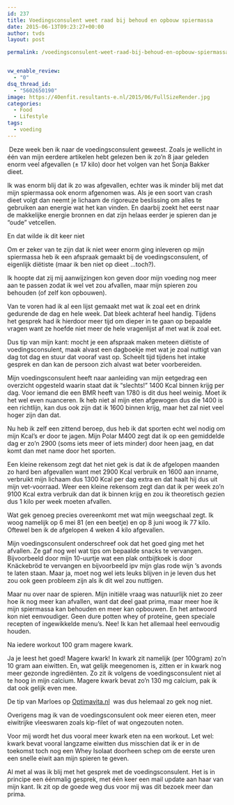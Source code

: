 ```yaml
---
id: 237
title: Voedingsconsulent weet raad bij behoud en opbouw spiermassa
date: 2015-06-13T09:23:27+00:00
author: tvds
layout: post

permalink: /voedingsconsulent-weet-raad-bij-behoud-en-opbouw-spiermassa/


vw_enable_review:
  - "0"
dsq_thread_id:
  - "5602650190"
image: https://40enfit.resultants-e.nl/2015/06/FullSizeRender.jpg
categories:
  - Food
  - Lifestyle
tags:
  - voeding
---
```

<div>
   Deze week ben ik naar de voedingsconsulent geweest. Zoals je wellicht in één van mijn eerdere artikelen hebt gelezen ben ik zo’n 8 jaar geleden enorm veel afgevallen (± 17 kilo) door het volgen van het Sonja Bakker dieet.
</div>

Ik was enorm blij dat ik zo was afgevallen, echter was ik minder blij met dat mijn spiermassa ook enorm afgenomen was. Als je een soort van crash dieet volgt dan neemt je lichaam de rigoreuze beslissing om alles te gebruiken aan energie wat het kan vinden. En daarbij zoekt het eerst naar de makkelijke energie bronnen en dat zijn helaas eerder je spieren dan je “oude” vetcellen.

En dat wilde ik dit keer niet<!--more-->

<div>
  Om er zeker van te zijn dat ik niet weer enorm ging inleveren op mijn spiermassa heb ik een afspraak gemaakt bij de voedingsconsulent, of eigenlijk diëtiste (maar ik ben niet op dieet …toch?).</p> 
  
  <p>
    Ik hoopte dat zij mij aanwijzingen kon geven door mijn voeding nog meer aan te passen zodat ik wel vet zou afvallen, maar mijn spieren zou behouden (of zelf kon opbouwen).
  </p>
  
  <p>
    Van te voren had ik al een lijst gemaakt met wat ik zoal eet en drink gedurende de dag en hele week. Dat bleek achteraf heel handig. Tijdens het gesprek had ik hierdoor meer tijd om dieper in te gaan op bepaalde vragen want ze hoefde niet meer de hele vragenlijst af met wat ik zoal eet.
  </p>
  
  <p>
    Dus tip van mijn kant: mocht je een afspraak maken meteen diëtiste of voedingsconsulent, maak alvast een dagboekje met wat je zoal nuttigt van dag tot dag en stuur dat vooraf vast op. Scheelt tijd tijdens het intake gesprek en dan kan de persoon zich alvast wat beter voorbereiden.
  </p>
  
  <p>
    Mijn voedingsconsulent heeft naar aanleiding van mijn eetgedrag een overzicht opgesteld waarin staat dat ik “slechts!” 1400 Kcal binnen krijg per dag. Voor iemand die een BMR heeft van 1780 is dit dus heel weinig. Moet ik het wel even nuanceren. Ik heb niet al mijn eten afgewogen dus die 1400 is een richtlijn, kan dus ook zijn dat ik 1600 binnen krijg, maar het zal niet veel hoger zijn dan dat.
  </p>
  
  <p>
    Nu heb ik zelf een zittend beroep, dus heb ik dat sporten echt wel nodig om mijn Kcal’s er door te jagen. Mijn Polar M400 zegt dat ik op een gemiddelde dag er zo’n 2900 (soms iets meer of iets minder) door heen jaag, en dat komt dan met name door het sporten.
  </p>
  
  <p>
    Een kleine rekensom zegt dat het niet gek is dat ik de afgelopen maanden zo hard ben afgevallen want met 2900 Kcal verbruik en 1600 aan inname, verbruikt mijn lichaam dus 1300 Kcal per dag extra en dat haalt hij dus uit mijn vet-voorraad. Weer een kleine rekensom zegt dan dat ik per week zo’n 9100 Kcal extra verbruik dan dat ik binnen krijg en zou ik theoretisch gezien dus 1 kilo per week moeten afvallen.
  </p>
  
  <p>
    Wat gek genoeg precies overeenkomt met wat mijn weegschaal zegt. Ik woog namelijk op 6 mei 81 (en een beetje) en op 8 juni woog ik 77 kilo. Oftewel ben ik de afgelopen 4 weken 4 kilo afgevallen.
  </p>
  
  <p>
    Mijn voedingsconsulent onderschreef ook dat het goed ging met het afvallen. Ze gaf nog wel wat tips om bepaalde snacks te vervangen. Bijvoorbeeld door mijn 10-uurtje wat een plak ontbijtkoek is door Knäckebröd te vervangen en bijvoorbeeld ipv mijn glas rode wijn ’s avonds te laten staan. Maar ja, moet nog wel iets leuks blijven in je leven dus het zou ook geen probleem zijn als ik dit wel zou nuttigen.
  </p>
  
  <p>
    Maar nu over naar de spieren. Mijn initiële vraag was natuurlijk niet zo zeer hoe ik nog meer kan afvallen, want dat deel gaat prima, maar meer hoe ik mijn spiermassa kan behouden en meer kan opbouwen. En het antwoord kon niet eenvoudiger. Geen dure potten whey of proteïne, geen speciale recepten of ingewikkelde menu’s. Nee! Ik kan het allemaal heel eenvoudig houden.
  </p>
  
  <p>
    Na iedere workout 100 gram magere kwark.
  </p>
  
  <p>
    Ja je leest het goed! Magere kwark! In kwark zit namelijk (per 100gram) zo’n 10 gram aan eiwitten. En, wat gelijk meegenomen is, zitten er in kwark nog meer gezonde ingrediënten. Zo zit ik volgens de voedingsconsulent niet al te hoog in mijn calcium. Magere kwark bevat zo’n 130 mg calcium, pak ik dat ook gelijk even mee.
  </p>
  
  <p>
    De tip van Marloes op <a href="http://www.optimavita.nl/voeding/zelf-een-eiwitshake-maken-zonder-poeder/">Optimavita.nl</a>  was dus helemaal zo gek nog niet.
  </p>
  
  <p>
    Overigens mag ik van de voedingsconsulent ook meer eieren eten, meer eiwitrijke vleeswaren zoals kip-filet of wat ongezouten noten.
  </p>
  
  <p>
    Voor mij wordt het dus vooral meer kwark eten na een workout. Let wel: kwark bevat vooral langzame eiwitten dus misschien dat ik er in de toekomst toch nog een Whey Isolaat doorheen schep om de eerste uren een snelle eiwit aan mijn spieren te geven.
  </p>
  
  <p>
    Al met al was ik blij met het gesprek met de voedingsconsulent. Het is in principe een éénmalig gesprek, met één keer een mail update aan haar van mijn kant. Ik zit op de goede weg dus voor mij was dit bezoek meer dan prima.
  </p>
</div>